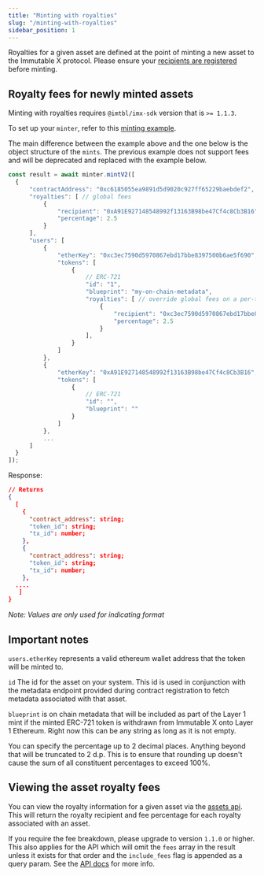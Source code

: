 ```yaml
---
title: "Minting with royalties"
slug: "/minting-with-royalties"
sidebar_position: 1
---
```

Royalties for a given asset are defined at the point of minting a new asset to the Immutable X protocol. Please ensure your [recipients are registered](doc:user-registration) before minting.

## Royalty fees for newly minted assets
Minting with royalties requires `@imtbl/imx-sdk` version that is `>= 1.1.3`.

To set up your `minter`, refer to this [minting example](https://docs.x.immutable.com/docs/minting-assets-1#minting-example).

The main difference between the example above and the one below is the object structure of the `mints`. The previous example does not support fees and will be deprecated and replaced with the example below.
```typescript
const result = await minter.mintV2([
  {
      "contractAddress": "0xc6185055ea9891d5d9020c927ff65229baebdef2",
      "royalties": [ // global fees
          {
              "recipient": "0xA91E927148548992f13163B98be47Cf4c8Cb3B16",
              "percentage": 2.5
          }
      ],
      "users": [
          {
              "etherKey": "0xc3ec7590d5970867ebd17bbe8397500b6ae5f690",
              "tokens": [
                  {
                      // ERC-721
                      "id": "1",
                      "blueprint": "my-on-chain-metadata",
                      "royalties": [ // override global fees on a per-token basis
                          {
                              "recipient": "0xc3ec7590d5970867ebd17bbe8397500b6ae5f690",
                              "percentage": 2.5
                          }
                      ],
                  }
              ]
          },
          {
              "etherKey": "0xA91E927148548992f13163B98be47Cf4c8Cb3B16",
              "tokens": [
                  {
                      // ERC-721
                      "id": "",
                      "blueprint": ""
                  }
              ]
          },
          ...
      ]
  }
]);
```
Response:
```json
// Returns
{
  [
    {
      "contract_address": string;
      "token_id": string;
      "tx_id": number;
    },
    {
      "contract_address": string;
      "token_id": string;
      "tx_id": number;
    },
  ....
   ]
}
```
*Note: Values are only used for indicating format*

## Important notes
`users.etherKey` represents a valid ethereum wallet address that the token will be minted to.

`id` The id for the asset on your system. This id is used in conjunction with the metadata endpoint provided during contract registration to fetch metadata associated with that asset.

`blueprint` is on chain metadata that will be included as part of the Layer 1 mint if the minted ERC-721 token is withdrawn from Immutable X onto Layer 1 Ethereum. Right now this can be any string as long as it is not empty.

You can specify the percentage up to 2 decimal places. Anything beyond that will be truncated to 2 d.p. This is to ensure that rounding up doesn't cause the sum of all constituent percentages to exceed 100%.

## Viewing the asset royalty fees

You can view the royalty information for a given asset via the [assets api](https://docs.x.immutable.com/reference/get_v1-assets-1). This will return the royalty recipient and fee percentage for each royalty associated with an asset.

If you require the fee breakdown, please upgrade to version `1.1.0` or higher. This also applies for the API which will omit the `fees` array in the result unless it exists for that order and the `include_fees` flag is appended as a query param. See the [API docs](https://docs.x.immutable.com/reference/get_v1-assets-1) for more info.